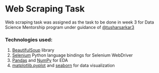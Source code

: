 # Web Scraping Task

Web scraping task was assigned as the task to be done in week 3 for Data Science Mentorship program under guidance of [@tusharsarkar3](https://github.com/tusharsarkar3)

### Technologies used:
1. [BeautifulSoup](https://www.crummy.com/software/BeautifulSoup/) library
2. [Selenium](https://pypi.org/project/selenium/) Python language bindings for Selenium WebDriver
3. [Pandas](https://pandas.pydata.org/) and [NumPy](https://numpy.org/) for EDA
4. [matplotlib.pyplot](https://matplotlib.org/stable/api/_as_gen/matplotlib.pyplot.html) and [seaborn](https://seaborn.pydata.org/) for data visualization
